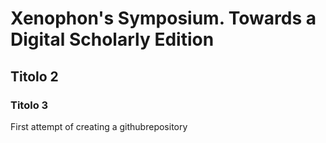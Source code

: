# Xenophon's Symposium. Towards a Digital Scholarly Edition
## Titolo 2
### Titolo 3


First attempt of creating a githubrepository 
